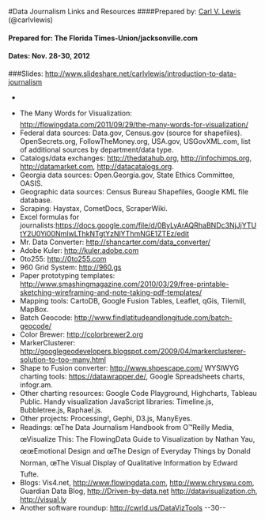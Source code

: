 #Data Journalism Links and Resources
####Prepared by: [Carl V. Lewis](http://carlvlewis.net) (@carlvlewis)
#### Prepared for: The Florida Times-Union/jacksonville.com
#### Dates: Nov. 28-30, 2012
###Slides: http://www.slideshare.net/carlvlewis/introduction-to-data-journalism

-

+ The Many Words for Visualization: http://flowingdata.com/2011/09/29/the-many-words-for-visualization/
+ Federal data sources: Data.gov, Census.gov (source for shapefiles). OpenSecrets.org, FollowTheMoney.org, USA.gov, USGovXML.com, list of additional sources by department/data type.
+ Catalogs/data exchanges: http://thedatahub.org, http://infochimps.org, http://datamarket.com, http://datacatalogs.org.
+ Georgia data sources: Open.Georgia.gov, State Ethics Committee, OASIS.
+ Geographic data sources: Census Bureau Shapefiles, Google KML file database.
+ Scraping: Haystax, CometDocs, ScraperWiki.
+ Excel formulas for journalists:https://docs.google.com/file/d/0ByLyArAQRhaBNDc3NjJjYTUtY2U0Yi00NmIwLThkNTgtYzNlYThmNGE1ZTEz/edit
+ Mr. Data Converter: http://shancarter.com/data_converter/
+ Adobe Kuler: http://kuler.adobe.com
+ 0to255: http://0to255.com
+ 960 Grid System: http://960.gs
+ Paper prototyping templates: http://www.smashingmagazine.com/2010/03/29/free-printable-sketching-wireframing-and-note-taking-pdf-templates/
+ Mapping tools: CartoDB, Google Fusion Tables, Leaflet, qGis, Tilemill, MapBox.
+ Batch Geocode: http://www.findlatitudeandlongitude.com/batch-geocode/
+ Color Brewer: http://colorbrewer2.org
+ MarkerClusterer: http://googlegeodevelopers.blogspot.com/2009/04/markerclusterer-solution-to-too-many.html
+ Shape to Fusion converter: http://www.shpescape.com/
WYSIWYG charting tools: https://datawrapper.de/, Google Spreadsheets charts, infogr.am.
+ Other charting resources: Google Code Playground, Highcharts, Tableau Public.
Handy visualization JavaScript libraries: Timeline.js, Bubbletree.js, Raphael.js.
+ Other projects: Processing!, Gephi, D3.js, ManyEyes.
+ Readings: œThe Data Journalism Handbook from O™Reilly Media, œVisualize This: The FlowingData Guide to Visualization by Nathan Yau, œœEmotional Design and œThe Design of Everyday Things by Donald Norman, œThe Visual Display of Qualitative Information by Edward Tufte.
+ Blogs: Vis4.net, http://www.flowingdata.com, http://www.chryswu.com, Guardian Data Blog, http://Driven-by-data.net http://datavisualization.ch, http://visual.ly
+ Another software roundup: http://cwrld.us/DataVizTools
--30--
